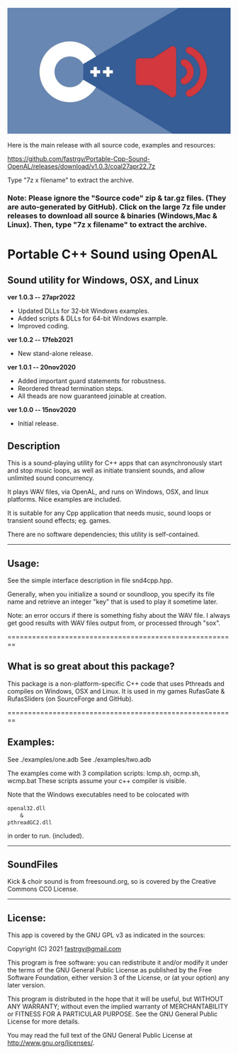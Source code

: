 
![screenshot](https://github.com/fastrgv/Portable-Cpp-Sound-OpenAL/blob/main/cppSound.jpeg)


Here is the main release with all source code, examples and resources:

https://github.com/fastrgv/Portable-Cpp-Sound-OpenAL/releases/download/v1.0.3/coal27apr22.7z

Type "7z x filename" to extract the archive.

### Note: Please ignore the "Source code" zip & tar.gz files. (They are auto-generated by GitHub). Click on the large 7z file under releases to download all source & binaries (Windows,Mac & Linux). Then, type "7z x filename" to extract the archive. 




# Portable C++ Sound using OpenAL

## Sound utility for Windows, OSX, and Linux

**ver 1.0.3 -- 27apr2022**

* Updated DLLs for 32-bit Windows examples.
* Added scripts & DLLs for 64-bit Windows example.
* Improved coding.

**ver 1.0.2 -- 17feb2021**
* New stand-alone release.

**ver 1.0.1 -- 20nov2020**
* Added important guard statements for robustness.
* Reordered thread termination steps.
* All theads are now guaranteed joinable at creation.

**ver 1.0.0 -- 15nov2020**
* Initial release.





## Description

This is a sound-playing utility for C++ apps that can asynchronously start and stop music loops, as well as initiate transient sounds, and allow unlimited sound concurrency.

It plays WAV files, via OpenAL, and runs on Windows, OSX, and linux platforms. Nice examples are included.

It is suitable for any Cpp application that needs music, sound loops or transient sound effects; eg. games.

There are no software dependencies;  this utility is self-contained.

--------------------------------------------------------
## Usage:

See the simple interface description in file snd4cpp.hpp.

Generally, when you initialize a sound or soundloop, you specify its file name and retrieve an integer "key" that is used to play it sometime later.

Note: an error occurs if there is something fishy about the WAV file. I always get good results with WAV files output from, or processed through "sox".

========================================================
## What is so great about this package?

This package is a non-platform-specific C++ code that uses Pthreads and compiles on Windows, OSX and Linux. It is used in my games RufasGate & RufasSliders (on SourceForge and GitHub).


========================================================

## Examples:

See ./examples/one.adb
See ./examples/two.adb

The examples come with 3 compilation scripts: lcmp.sh, ocmp.sh, wcmp.bat
These scripts assume your c++ compiler is visible.

Note that the Windows executables need to be colocated with

	openal32.dll
		&
	pthreadGC2.dll

in order to run. (included).

---------------------------------------

## SoundFiles
Kick & choir sound is from freesound.org, so is covered by the Creative Commons CC0 License.




--------------------------
## License:


This app is covered by the GNU GPL v3 as indicated in the sources:


Copyright (C) 2021  <fastrgv@gmail.com>

This program is free software: you can redistribute it and/or modify
it under the terms of the GNU General Public License as published by
the Free Software Foundation, either version 3 of the License, or
(at your option) any later version.

This program is distributed in the hope that it will be useful,
but WITHOUT ANY WARRANTY; without even the implied warranty of
MERCHANTABILITY or FITNESS FOR A PARTICULAR PURPOSE.  See the
GNU General Public License for more details.

You may read the full text of the GNU General Public License
at <http://www.gnu.org/licenses/>.


